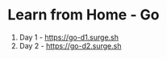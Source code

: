 # Learn from Home - Go

1. Day 1 - https://go-d1.surge.sh         
2. Day 2 - https://go-d2.surge.sh
